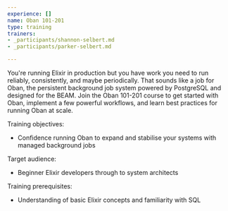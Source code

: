 ```yaml
---
experience: []
name: Oban 101-201
type: training
trainers:
- _participants/shannon-selbert.md
- _participants/parker-selbert.md

---
```

You're running Elixir in production but you have work you need to run reliably, consistently, and maybe periodically. That sounds like a job for Oban, the persistent background job system powered by PostgreSQL and designed for the BEAM. Join the Oban 101-201 course to get started with Oban, implement a few powerful workflows, and learn best practices for running Oban at scale.

Training objectives:

* Confidence running Oban to expand and stabilise your systems with managed background jobs

Target audience:

* Beginner Elixir developers through to system architects

Training prerequisites:

* Understanding of basic Elixir concepts and familiarity with SQL